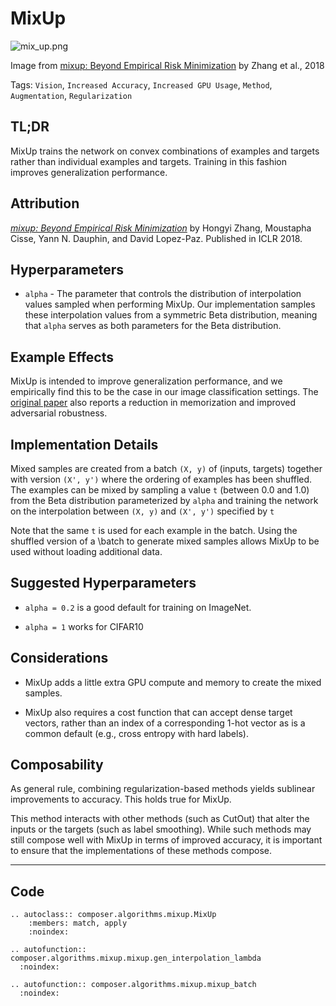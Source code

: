 # MixUp

![mix_up.png](https://storage.googleapis.com/docs.mosaicml.com/images/methods/mix_up.png)

Image from [mixup: Beyond Empirical Risk Minimization](https://arxiv.org/abs/1710.09412) by Zhang et al., 2018

Tags: `Vision`, `Increased Accuracy`, `Increased GPU Usage`, `Method`, `Augmentation`, `Regularization`

## TL;DR
MixUp trains the network on convex combinations of examples and targets rather than individual examples and targets. Training in this fashion improves generalization performance.

## Attribution

*[mixup: Beyond Empirical Risk Minimization](https://arxiv.org/abs/1710.09412)* by Hongyi Zhang, Moustapha Cisse, Yann N. Dauphin, and David Lopez-Paz. Published in ICLR 2018.

## Hyperparameters

- `alpha` - The parameter that controls the distribution of interpolation values sampled when performing MixUp. Our implementation samples these interpolation values from a symmetric Beta distribution, meaning that `alpha` serves as both parameters for the Beta distribution.

## Example Effects

MixUp is intended to improve generalization performance, and we empirically find this to be the case in our image classification settings. The [original paper](https://arxiv.org/abs/1710.09412) also reports a reduction in memorization and improved adversarial robustness.

## Implementation Details

Mixed samples are created from a batch `(X, y)` of (inputs, targets) together with version `(X', y')` where the ordering of examples has been shuffled. The examples can be mixed by sampling a value `t` (between 0.0 and 1.0) from the Beta distribution parameterized by `alpha` and training the network on the interpolation between `(X, y)` and `(X', y')` specified by `t`

Note that the same `t` is used for each example in the batch. Using the shuffled version of a \batch to generate mixed samples allows MixUp to be used without loading additional data.

## Suggested Hyperparameters

- `alpha = 0.2` is a good default for training on ImageNet.

- `alpha = 1` works for CIFAR10

## Considerations

- MixUp adds a little extra GPU compute and memory to create the mixed samples.

- MixUp also requires a cost function that can accept dense target vectors, rather than an index of a corresponding 1-hot vector as is a common default (e.g., cross entropy with hard labels).

## Composability

As general rule, combining regularization-based methods yields sublinear improvements to accuracy. This holds true for MixUp.

This method interacts with other methods (such as CutOut) that alter the inputs or the targets (such as label smoothing). While such methods may still compose well with MixUp in terms of improved accuracy, it is important to ensure that the implementations of these methods compose.

---

## Code

```{eval-rst}
.. autoclass:: composer.algorithms.mixup.MixUp
    :members: match, apply
    :noindex:

.. autofunction:: composer.algorithms.mixup.mixup.gen_interpolation_lambda
  :noindex:

.. autofunction:: composer.algorithms.mixup.mixup_batch
  :noindex:

```
